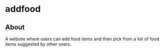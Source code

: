 # addfood

## About
A website where users can add food items and then pick from a list of food items suggested by other users.
